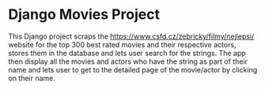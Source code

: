 # Django Movies Project

This Django project scraps the https://www.csfd.cz/zebricky/filmy/nejlepsi/ website for the top 300 best rated movies and their respective actors, stores them in the database
and lets user search for the strings. The app then display all the movies and actors who have the string as part of their name and lets user to get to the detailed page
of the movie/actor by clicking on their name.